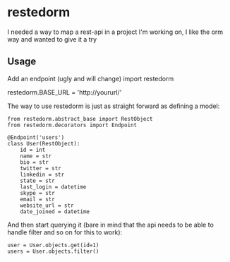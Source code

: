 # restedorm

I needed a way to map a rest-api in a project I'm working on, I like the orm way and wanted to give it a try

## Usage

Add an endpoint (ugly and will change)
import restedorm

restedorm.BASE_URL = 'http://yoururl/'

The way to use restedorm is just as straight forward as defining a model:

    from restedorm.abstract_base import RestObject
    from restedorm.decorators import Endpoint
    
    @Endpoint('users')
    class User(RestObject):
        id = int
        name = str
        bio = str
        twitter = str
        linkedin = str
        state = str
        last_login = datetime
        skype = str
        email = str
        website_url = str
        date_joined = datetime

And then start querying it (bare in mind that the api needs to be able to handle filter and so on for this to work):

    user = User.objects.get(id=1)
    users = User.objects.filter()